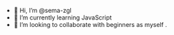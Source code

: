- 👋 Hi, I’m @sema-zgl
- 🌱 I’m currently learning JavaScript
- 💞️ I’m looking to collaborate with beginners as myself .

<!---
sema-zgl/sema-zgl is a ✨ special ✨ repository because its `README.md` (this file) appears on your GitHub profile.
You can click the Preview link to take a look at your changes.
--->
